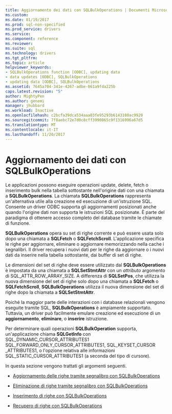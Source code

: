 ```yaml
---
title: Aggiornamento dei dati con SQLBulkOperations | Documenti Microsoft
ms.custom: 
ms.date: 01/19/2017
ms.prod: sql-non-specified
ms.prod_service: drivers
ms.service: 
ms.component: reference
ms.reviewer: 
ms.suite: sql
ms.technology: drivers
ms.tgt_pltfrm: 
ms.topic: article
helpviewer_keywords:
- SQLBulkOperations function [ODBC], updating data
- data updates [ODBC], SQLBulkOperations
- updating data [ODBC], SQLBulkOperations
ms.assetid: 7645a704-341e-4267-adbe-061a9fda225b
caps.latest.revision: "5"
author: MightyPen
ms.author: genemi
manager: jhubbard
ms.workload: Inactive
ms.openlocfilehash: c2bcfa39dca534aaa03fe95293b6143180ac9920
ms.sourcegitcommit: 7f8aebc72e7d0c8cff3990865c9f1316996a67d5
ms.translationtype: MT
ms.contentlocale: it-IT
ms.lasthandoff: 11/20/2017
---
```

# <a name="updating-data-with-sqlbulkoperations"></a>Aggiornamento dei dati con SQLBulkOperations
Le applicazioni possono eseguire operazioni update, delete, fetch o inserimento bulk nella tabella sottostante nell'origine dati con una chiamata a **SQLBulkOperations**. La chiamata **SQLBulkOperations** rappresenta un'alternativa utile alla creazione ed esecuzione di un'istruzione SQL. Consente un driver ODBC supporta gli aggiornamenti posizionati anche quando l'origine dati non supporta le istruzioni SQL posizionate. È parte del paradigma di ottenere accesso completo del database tramite le chiamate di funzione.  
  
 **SQLBulkOperations** opera su set di righe corrente e può essere usata solo dopo una chiamata a **SQLFetch** o **SQLFetchScroll**. L'applicazione specifica le righe per aggiornare, eliminare o aggiornare memorizzando nella cache i segnalibri. Il driver recupera i nuovi dati per le righe da aggiornare o i nuovi dati da inserire nella tabella sottostante, dai buffer di set di righe.  
  
 Le dimensioni del set di righe deve essere utilizzato dal **SQLBulkOperations** è impostata da una chiamata a **SQLSetStmtAttr** con un *attributo* argomento di SQL_ATTR_ROW_ARRAY_SIZE. A differenza di **SQLSetPos**, che utilizza la nuova dimensione del set di righe solo dopo una chiamata a **SQLFetch** o **SQLFetchScroll**, **SQLBulkOperations** utilizza il nuova dimensione del set di righe dopo la chiamata a **SQLSetStmtAttr**.  
  
 Poiché la maggior parte delle interazioni con i database relazionali vengono eseguite tramite SQL, **SQLBulkOperations** è ampiamente supportato. Tuttavia, un driver può facilmente emulare creazione ed esecuzione di un **aggiornamento**, **eliminare**, o **inserire** istruzione.  
  
 Per determinare quali operazioni **SQLBulkOperation** supporta, un'applicazione chiama **SQLGetInfo** con SQL_DYNAMIC_CURSOR_ATTRIBUTES1 SQL_FORWARD_ONLY_CURSOR_ATTRIBUTES1, SQL_KEYSET_CURSOR _ATTRIBUTES1, o l'opzione relativa alle informazioni SQL_STATIC_CURSOR_ATTRIBUTES1 (a seconda del tipo di cursore).  
  
 In questa sezione vengono trattati gli argomenti seguenti.  
  
-   [Aggiornamento delle righe tramite segnalibro con SQLBulkOperations](../../../odbc/reference/develop-app/updating-rows-by-bookmark-with-sqlbulkoperations.md)  
  
-   [Eliminazione di righe tramite segnalibro con SQLBulkOperations](../../../odbc/reference/develop-app/deleting-rows-by-bookmark-with-sqlbulkoperations.md)  
  
-   [Inserimento di righe con SQLBulkOperations](../../../odbc/reference/develop-app/inserting-rows-with-sqlbulkoperations.md)  
  
-   [Recupero di righe con SQLBulkOperations](../../../odbc/reference/develop-app/fetching-rows-with-sqlbulkoperations.md)

